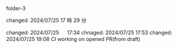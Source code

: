 folder-3

changed: 2024/07/25 17 時 29 分

changed: 2024/07/25 　 17:34
chnaged: 2024/07/25 17:53
changed: 2024/07/25 19:08 CI working on opened PR(from draft)
